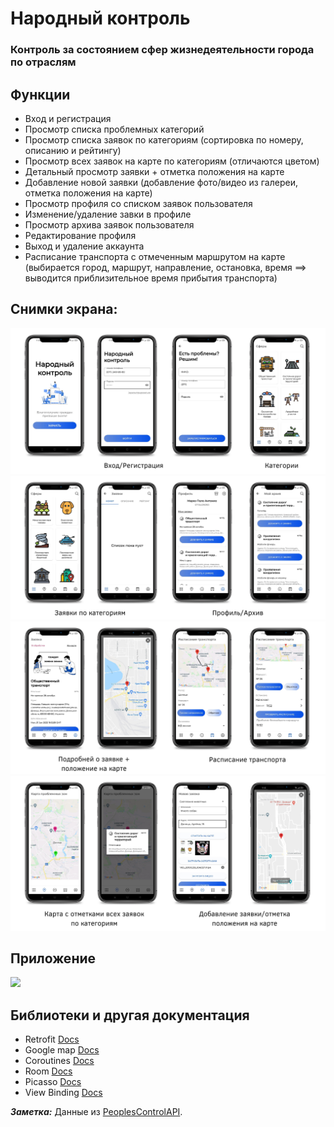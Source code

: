 # Народный контроль

### Контроль за состоянием сфер жизнедеятельности города по отраслям

## Функции
* Вход и регистрация
* Просмотр списка проблемных категорий
* Просмотр списка заявок по категориям (сортировка по номеру, описанию и рейтингу)
* Просмотр всех заявок на карте по категориям (отличаются цветом)
* Детальный просмотр заявки + отметка положения на карте
* Добавление новой заявки (добавление фото/видео из галереи, отметка положения на карте)
* Просмотр профиля со списком заявок пользователя
* Изменение/удаление завки в профиле
* Просмотр архива заявок пользователя
* Редактирование профиля
* Выход и удаление аккаунта
* Расписание транспорта с отмеченным маршрутом на карте (выбирается город, маршрут, направление, остановка, время ==> выводится приблизительное время прибытия транспорта)

## Снимки экрана:
![](https://github.com/Zellka/PeoplesControl/blob/master/image/1.png)
![](https://github.com/Zellka/PeoplesControl/blob/master/image/2.png)
![](https://github.com/Zellka/PeoplesControl/blob/master/image/3.png)
![](https://github.com/Zellka/PeoplesControl/blob/master/image/4.png)

## Приложение
![](https://github.com/Zellka/PeoplesControl/blob/master/image/preview.gif)

## Библиотеки и другая документация
* Retrofit [Docs](https://square.github.io/retrofit/)
* Google map [Docs](https://developers.google.com/maps/documentation/android-sdk/start?hl=ru)
* Coroutines [Docs](https://kotlinlang.org/docs/coroutines-overview.html)
* Room [Docs](https://developer.android.google.cn/reference/androidx/room/Room)
* Picasso [Docs](https://square.github.io/picasso/)
* View Binding [Docs](https://developer.android.com/topic/libraries/view-binding)



***Заметка:*** Данные из [PeoplesControlAPI](https://github.com/Dioneya/PeoplesControlAPI).
